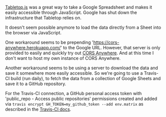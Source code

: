 

[Tabletop.js](https://github.com/jsoma/tabletop) was a great way to take a Google Spreadsheet and makes it easily accessible through JavaScript. Google has shut down the infrastructure that Tabletop relies on.

It doesn't seem possible anymore to load the data directly from a Sheet into the browser via JavaScript.

One workaround seems to be prepending 'https://cors-anywhere.herokuapp.com/' to the Google URL. However, that server is only provided to easily and quickly try out [CORS Anywhere](https://www.npmjs.com/package/cors-anywhere). And at this time I don't want to host my own instance of CORS Anywhere.

Another workaround seems to be using a server to download the data and save it somewhere more easily accessible. So we're going to use a Travis-CI build (run daily), to fetch the data from a collection of Google Sheets and save it to a GitHub repository.

For the Travis-CI connection, a GitHub personal access token with 'public_repo - Access public repositories' permissions created and added via `travis encrypt GH_TOKEN=my_github_token --add env.matrix` as described in the [Travis-CI docs](https://docs.travis-ci.com/user/environment-variables#Encrypting-environment-variables).